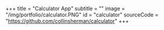 +++
title = "Calculator App"
subtitle = ""
image = "/img/portfolio/calculator.PNG"
id = "calculator"
sourceCode = "https://github.com/collinsherman/calculator"
+++